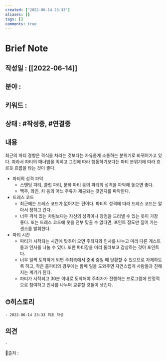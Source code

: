 ```yaml
---
created: ["2022-06-14 23:33"]
aliases: []
tags: []
comments: true
---
```



# Brief Note
## 작성일 : [[2022-06-14]]
## 분야 :
## 키워드 :
## 상태 :  #작성중, #연결중 


## 내용
최근의 파티 경향은 격식을 차리는 것보다는 자유롭게 소통하는 분위기로 바뀌어가고 있다.
따라서 파티의 매너법을 익히고 그것에 따라 행동하기보다는 파티 분위기에 따라 흐르듯 흐름을 타는 것이 좋다.

- 파티의 성격 파악
	- 스탠딩 파티, 클럽 파티, 문화 파티 등의 파티의 성격을 파악해 놓으면 좋다.
	- 맥주, 와인, 차 등의 어느 주류가 제공되는 것인지를 파악한다.
- 드레스 코드
	- 최근에는 드레스 코드가 없어지는 편이다. 파티의 성격에 따라 드레스 코드는 알아서 정하고 간다.
	- 너무 격식 있는 차림보다는 자신의 성격이나 장점을 드러낼 수 있는 옷이 가장 좋다. 또는 드레스 코드에 옷을 전부 맞출 수 없다면, 포인트 정도만 짚어 가는 센스를 발휘한다.
- 파티 시간
	- 파티가 시작되는 시간에 맞추어 오면 주최자와 인사를 나누고 미리 다른 게스트들과 인사를 나눌 수 있다. 또한 파티장을 미리 둘러보고 감상하는 것이 포인트다.
	- 너무 일찍 도착하게 되면 주최측에서 준비 중일 때 당황할 수 있으므로 자제하도록 하고, 작은 홈파티의 경우에는 함께 일을 도와주면 자연스럽게 사람들과 친해지는 계기가 된다.
	- 파티가 시작되고 30분 이내로 도착해야 주최자가 진행하는 프로그램에 안정적으로 참여하고 인사를 나누며 교류할 것들이 생긴다.

## ⏱히스토리
	- 2022-06-14 23:33 최초 작성

## 의견
	-


📙출처 :
